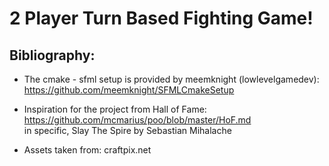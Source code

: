 # 2 Player Turn Based Fighting Game!

## Bibliography:
- The cmake - sfml setup is provided by meemknight (lowlevelgamedev): https://github.com/meemknight/SFMLCmakeSetup

- Inspiration for the project from Hall of Fame: https://github.com/mcmarius/poo/blob/master/HoF.md \
in specific, Slay The Spire by Sebastian Mihalache

- Assets taken from: craftpix.net